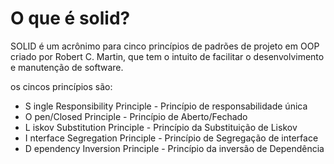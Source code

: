 # O que é solid?

SOLID é um acrônimo para cinco princípios de padrões de projeto em OOP criado por Robert C. Martin, que tem o intuito de facilitar o desenvolvimento e manutenção de software.

os cincos princípios são:

- S ingle Responsibility Principle - Princípio de responsabilidade única
- O pen/Closed Principle - Princípio de Aberto/Fechado
- L iskov Substitution Principle - Princípio da Substituição de Liskov
- I nterface Segregation Principle - Princípio de Segregação de interface
- D ependency Inversion Principle - Princípio da inversão de Dependência


